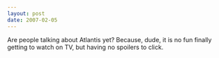 ```yaml
---
layout: post
date: 2007-02-05
---
```


Are people talking about Atlantis yet? Because, dude, it is no fun finally getting to watch on TV, but having no spoilers to click.
